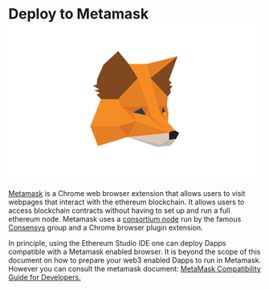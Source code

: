 # Deploy to Metamask ![](metamask.png)

[Metamask](https://metamask.io) is a Chrome web browser extension that allows users to visit webpages that interact with the ethereum blockchain. It allows users to access blockchain contracts without having to set up and run a full ethereum node. Metamask uses a [consortium node](https://infura.io/) run by the famous [Consensys](https://consensys.net/) group and a Chrome browser plugin extension. 

In principle, using the Ethereum Studio IDE one can deploy Dapps compatible with a Metamask enabled browser. It is beyond the scope of this document on how to prepare your web3 enabled Dapps to run in Metamask. However you can consult the metamask document: [MetaMask Compatibility Guide for Developers.](https://github.com/MetaMask/faq/blob/master/DEVELOPERS.md)

